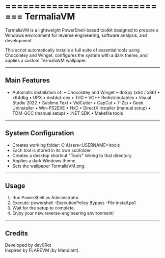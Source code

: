 =============================
        TermaliaVM
=============================

TermaliaVM is a lightweight PowerShell-based toolkit designed to prepare a Windows environment for reverse engineering, software analysis, and development.

This script automatically installs a full suite of essential tools using Chocolatey and Winget, configures the system with a dark theme, and applies a custom TermaliaVM wallpaper.

------------------------------------------
Main Features
------------------------------------------
- Automatic installation of:
  • Chocolatey and Winget
  • dnSpy (x64 / x86)
  • x64dbg
  • UPX
  • de4dot-cex
  • TrID
  • VC++ Redistributables
  • Visual Studio 2022
  • Sublime Text
  • VidCutter
  • CapCut
  • 7-Zip
  • Geek Uninstaller
  • Win-PS2EXE
  • HxD
  • DirectX Installer (manual setup)
  • TDM-GCC (manual setup)
  • .NET SDK
  • Makefile tools

------------------------------------------
System Configuration
------------------------------------------
- Creates working folder:
  C:\Users\<USERNAME>\tools
- Each tool is stored in its own subfolder.
- Creates a desktop shortcut "Tools" linking to that directory.
- Applies a dark Windows theme.
- Sets the wallpaper TermaliaVM.png.

------------------------------------------
Usage
------------------------------------------
1. Run PowerShell as Administrator.
2. Execute:
   powershell -ExecutionPolicy Bypass -File install.ps1
3. Wait for the setup to complete.
4. Enjoy your new reverse-engineering environment!

------------------------------------------
Credits
------------------------------------------
Developed by dev0Rot 	
Inspired by FLAREVM (by Mandiant).


